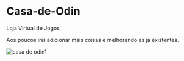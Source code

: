 # Casa-de-Odin
 Loja Virtual de Jogos

Aos poucos irei adicionar mais coisas e melhorando as já existentes.

![casa de odin1](https://user-images.githubusercontent.com/109696278/213788389-7bd468ef-263f-440b-97d9-e1d79371cf4b.png)
